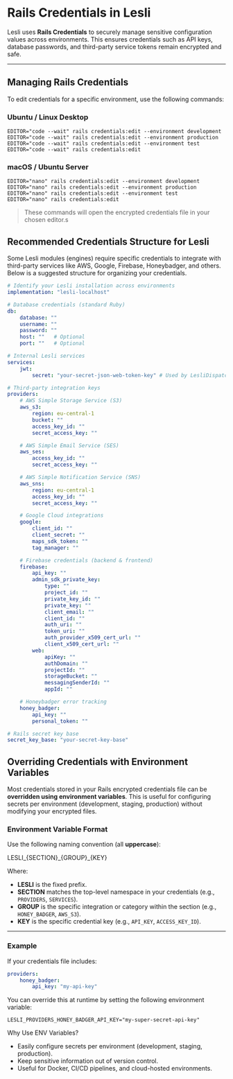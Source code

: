 # Rails Credentials in Lesli

Lesli uses **Rails Credentials** to securely manage sensitive configuration values across environments. This ensures credentials such as API keys, database passwords, and third-party service tokens remain encrypted and safe.

---

## Managing Rails Credentials

To edit credentials for a specific environment, use the following commands:

### Ubuntu / Linux Desktop

```shell
EDITOR="code --wait" rails credentials:edit --environment development
EDITOR="code --wait" rails credentials:edit --environment production
EDITOR="code --wait" rails credentials:edit --environment test
EDITOR="code --wait" rails credentials:edit
```

### macOS / Ubuntu Server

```shell
EDITOR="nano" rails credentials:edit --environment development
EDITOR="nano" rails credentials:edit --environment production
EDITOR="nano" rails credentials:edit --environment test
EDITOR="nano" rails credentials:edit
```

> These commands will open the encrypted credentials file in your chosen editor.s


## Recommended Credentials Structure for Lesli

Some Lesli modules (engines) require specific credentials to integrate with third-party services like AWS, Google, Firebase, Honeybadger, and others. Below is a suggested structure for organizing your credentials.

```yml
# Identify your Lesli installation across environments
implementation: "lesli-localhost"

# Database credentials (standard Ruby)
db:
    database: ""
    username: ""
    password: ""
    host: ""   # Optional
    port: ""   # Optional

# Internal Lesli services
services:
    jwt:
        secret: "your-secret-json-web-token-key" # Used by LesliDispatcher to sign JWTs

# Third-party integration keys
providers:
    # AWS Simple Storage Service (S3)
    aws_s3: 
        region: eu-central-1
        bucket: ""
        access_key_id: ""
        secret_access_key: ""

    # AWS Simple Email Service (SES)
    aws_ses: 
        access_key_id: ""
        secret_access_key: ""

    # AWS Simple Notification Service (SNS)
    aws_sns: 
        region: eu-central-1
        access_key_id: ""
        secret_access_key: ""

    # Google Cloud integrations
    google:
        client_id: ""
        client_secret: ""
        maps_sdk_token: ""
        tag_manager: ""

    # Firebase credentials (backend & frontend)
    firebase:
        api_key: ""
        admin_sdk_private_key:
            type: ""
            project_id: ""
            private_key_id: ""
            private_key: ""
            client_email: ""
            client_id: ""
            auth_uri: ""
            token_uri: ""
            auth_provider_x509_cert_url: ""
            client_x509_cert_url: ""
        web:
            apiKey: ""
            authDomain: ""
            projectId: ""
            storageBucket: ""
            messagingSenderId: ""
            appId: ""

    # Honeybadger error tracking
    honey_badger:
        api_key: ""
        personal_token: ""

# Rails secret key base
secret_key_base: "your-secret-key-base"
```

## Overriding Credentials with Environment Variables

Most credentials stored in your Rails encrypted credentials file can be **overridden using environment variables**. This is useful for configuring secrets per environment (development, staging, production) without modifying your encrypted files.

### Environment Variable Format

Use the following naming convention (all **uppercase**):

LESLI\_{SECTION}\_{GROUP}\_{KEY}


Where:
- **LESLI** is the fixed prefix.
- **SECTION** matches the top-level namespace in your credentials (e.g., `PROVIDERS`, `SERVICES`).
- **GROUP** is the specific integration or category within the section (e.g., `HONEY_BADGER`, `AWS_S3`).
- **KEY** is the specific credential key (e.g., `API_KEY`, `ACCESS_KEY_ID`).

---

### Example

If your credentials file includes:

```yaml
providers:
    honey_badger:
        api_key: "my-api-key"
```

You can override this at runtime by setting the following environment variable:

```shell
LESLI_PROVIDERS_HONEY_BADGER_API_KEY="my-super-secret-api-key"
```

Why Use ENV Variables?

- Easily configure secrets per environment (development, staging, production).
- Keep sensitive information out of version control.
- Useful for Docker, CI/CD pipelines, and cloud-hosted environments.
